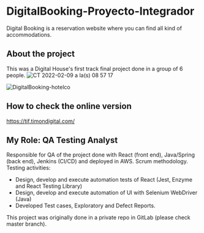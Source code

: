 # DigitalBooking-Proyecto-Integrador
Digital Booking is a reservation website where you can find all kind of accommodations. 

## About the project
This was a Digital House's first track final project done in a group of 6 people. 
![CT 2022-02-09 a la(s) 08 57 17](https://user-images.githubusercontent.com/70411447/153196775-af5142b5-7c5a-4e61-81a2-ae1e7940d3f9.png)

![DigitalBooking-hotelco](https://user-images.githubusercontent.com/70411447/153197636-c0a7a97e-b7b6-4b5c-adf0-fd4a796028d2.gif)

## How to check the online version
 https://tif.timondigital.com/
 
## My Role: QA Testing Analyst
 Responsible for QA of the project done with React (front end), Java/Spring (back end), Jenkins (CI/CD) and deployed in AWS. Scrum methodology.
 Testing activities:
* Design, develop and execute automation tests of React (Jest, Enzyme and React Testing Library) 
* Design, develop and execute automation of UI with Selenium WebDriver (Java)
* Developed Test cases, Exploratory and Defect Reports.


This project was originally done in a private repo in GitLab (please check master branch).

